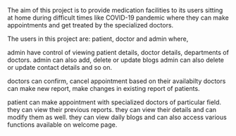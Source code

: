 The aim of this project is to provide medication facilities to its users sitting at home during 
difficult times like COVID-19 pandemic where they can make appointments and get treated 
by the specialized doctors.

The users in this project are: patient, doctor and admin
where, 

admin have control of viewing patient details, doctor details, departments of doctors.
admin can also add, delete or update blogs
admin can also delete or update contact details and so on.

doctors can confirm, cancel appointment based on their availabilty
doctors can make new report, make changes in existing report of patients.

patient can make appointment with specialized doctors of particular field.
they can view their previous reports.
they can view their details and can modify them as well.
they can view daily blogs and can also access various functions available on welcome page.
